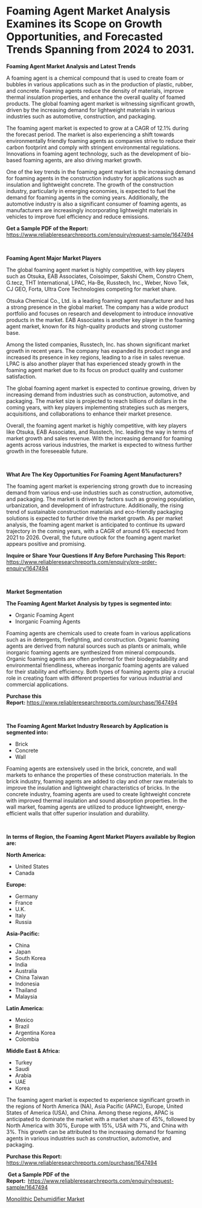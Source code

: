 <p><h1>Foaming Agent Market Analysis Examines its Scope on Growth Opportunities, and Forecasted Trends Spanning from 2024 to 2031.</h1></p><p><strong>Foaming Agent Market Analysis and Latest Trends</strong></p>
<p><p>A foaming agent is a chemical compound that is used to create foam or bubbles in various applications such as in the production of plastic, rubber, and concrete. Foaming agents reduce the density of materials, improve thermal insulation properties, and enhance the overall quality of foamed products. The global foaming agent market is witnessing significant growth, driven by the increasing demand for lightweight materials in various industries such as automotive, construction, and packaging.</p><p>The foaming agent market is expected to grow at a CAGR of 12.1% during the forecast period. The market is also experiencing a shift towards environmentally friendly foaming agents as companies strive to reduce their carbon footprint and comply with stringent environmental regulations. Innovations in foaming agent technology, such as the development of bio-based foaming agents, are also driving market growth.</p><p>One of the key trends in the foaming agent market is the increasing demand for foaming agents in the construction industry for applications such as insulation and lightweight concrete. The growth of the construction industry, particularly in emerging economies, is expected to fuel the demand for foaming agents in the coming years. Additionally, the automotive industry is also a significant consumer of foaming agents, as manufacturers are increasingly incorporating lightweight materials in vehicles to improve fuel efficiency and reduce emissions.</p></p>
<p><strong>Get a Sample PDF of the Report:&nbsp;</strong> <a href="https://www.reliableresearchreports.com/enquiry/request-sample/1647494">https://www.reliableresearchreports.com/enquiry/request-sample/1647494</a></p>
<p>&nbsp;</p>
<p><strong>Foaming Agent Major Market Players</strong></p>
<p><p>The global foaming agent market is highly competitive, with key players such as Otsuka, EAB Associates, Coisoimper, Sakshi Chem, Constro Chem, G.tecz, THT International, LPAC, Ha-Be, Russtech, Inc., Weber, Novo Tek, CJ GEO, Forta, Ultra Core Technologies competing for market share. </p><p>Otsuka Chemical Co., Ltd. is a leading foaming agent manufacturer and has a strong presence in the global market. The company has a wide product portfolio and focuses on research and development to introduce innovative products in the market. EAB Associates is another key player in the foaming agent market, known for its high-quality products and strong customer base.</p><p>Among the listed companies, Russtech, Inc. has shown significant market growth in recent years. The company has expanded its product range and increased its presence in key regions, leading to a rise in sales revenue. LPAC is also another player that has experienced steady growth in the foaming agent market due to its focus on product quality and customer satisfaction.</p><p>The global foaming agent market is expected to continue growing, driven by increasing demand from industries such as construction, automotive, and packaging. The market size is projected to reach billions of dollars in the coming years, with key players implementing strategies such as mergers, acquisitions, and collaborations to enhance their market presence.</p><p>Overall, the foaming agent market is highly competitive, with key players like Otsuka, EAB Associates, and Russtech, Inc. leading the way in terms of market growth and sales revenue. With the increasing demand for foaming agents across various industries, the market is expected to witness further growth in the foreseeable future.</p></p>
<p>&nbsp;</p>
<p><strong>What Are The Key Opportunities For Foaming Agent Manufacturers?</strong></p>
<p><p>The foaming agent market is experiencing strong growth due to increasing demand from various end-use industries such as construction, automotive, and packaging. The market is driven by factors such as growing population, urbanization, and development of infrastructure. Additionally, the rising trend of sustainable construction materials and eco-friendly packaging solutions is expected to further drive the market growth. As per market analysis, the foaming agent market is anticipated to continue its upward trajectory in the coming years, with a CAGR of around 6% expected from 2021 to 2026. Overall, the future outlook for the foaming agent market appears positive and promising.</p></p>
<p><strong>Inquire or Share Your Questions If Any Before Purchasing This Report:</strong> <a href="https://www.reliableresearchreports.com/enquiry/pre-order-enquiry/1647494">https://www.reliableresearchreports.com/enquiry/pre-order-enquiry/1647494</a></p>
<p>&nbsp;</p>
<p><strong>Market Segmentation</strong></p>
<p><strong>The Foaming Agent Market Analysis by types is segmented into:</strong></p>
<p><ul><li>Organic Foaming Agent</li><li>Inorganic Foaming Agents</li></ul></p>
<p><p>Foaming agents are chemicals used to create foam in various applications such as in detergents, firefighting, and construction. Organic foaming agents are derived from natural sources such as plants or animals, while inorganic foaming agents are synthesized from mineral compounds. Organic foaming agents are often preferred for their biodegradability and environmental friendliness, whereas inorganic foaming agents are valued for their stability and efficiency. Both types of foaming agents play a crucial role in creating foam with different properties for various industrial and commercial applications.</p></p>
<p><strong>Purchase this Report:&nbsp;</strong><a href="https://www.reliableresearchreports.com/purchase/1647494">https://www.reliableresearchreports.com/purchase/1647494</a></p>
<p>&nbsp;</p>
<p><strong>The Foaming Agent Market Industry Research by Application is segmented into:</strong></p>
<p><ul><li>Brick</li><li>Concrete</li><li>Wall</li></ul></p>
<p><p>Foaming agents are extensively used in the brick, concrete, and wall markets to enhance the properties of these construction materials. In the brick industry, foaming agents are added to clay and other raw materials to improve the insulation and lightweight characteristics of bricks. In the concrete industry, foaming agents are used to create lightweight concrete with improved thermal insulation and sound absorption properties. In the wall market, foaming agents are utilized to produce lightweight, energy-efficient walls that offer superior insulation and durability.</p></p>
<p>&nbsp;</p>
<p><strong>In terms of Region, the Foaming Agent Market Players available by Region are:</strong></p>
<p>
    <p> <strong> North America: </strong>
        <ul>
            <li>United States</li>
            <li>Canada</li>
        </ul>
        </p> 
    <p> <strong> Europe: </strong>
        <ul>
            <li>Germany</li>
            <li>France</li>
            <li>U.K.</li>
            <li>Italy</li>
            <li>Russia</li>
        </ul>
        </p> 
    <p> <strong> Asia-Pacific: </strong>
        <ul>
            <li>China</li>
            <li>Japan</li>
            <li>South Korea</li>
            <li>India</li>
            <li>Australia</li>
            <li>China Taiwan</li>
            <li>Indonesia</li>
            <li>Thailand</li>
            <li>Malaysia</li>
        </ul>
        </p> 
    <p> <strong> Latin America: </strong>
        <ul>
            <li>Mexico</li>
            <li>Brazil</li>
            <li>Argentina Korea</li>
            <li>Colombia</li>
        </ul>
        </p> 
    <p> <strong> Middle East & Africa: </strong>
        <ul>
            <li>Turkey</li>
            <li>Saudi</li>
            <li>Arabia</li>
            <li>UAE</li>
            <li>Korea</li>
        </ul>
    </p>
    </p>
<p><p>The foaming agent market is expected to experience significant growth in the regions of North America (NA), Asia Pacific (APAC), Europe, United States of America (USA), and China. Among these regions, APAC is anticipated to dominate the market with a market share of 45%, followed by North America with 30%, Europe with 15%, USA with 7%, and China with 3%. This growth can be attributed to the increasing demand for foaming agents in various industries such as construction, automotive, and packaging.</p></p>
<p><strong>Purchase this Report: </strong><a href="https://www.reliableresearchreports.com/purchase/1647494">https://www.reliableresearchreports.com/purchase/1647494</a></p>
<p>&nbsp;<strong>Get a Sample PDF of the Report:&nbsp;&nbsp;</strong><a href="https://www.reliableresearchreports.com/enquiry/request-sample/1647494">https://www.reliableresearchreports.com/enquiry/request-sample/1647494</a></p>
<p><strong></strong></p>
<p><p><a href="https://noble-drawer-34c.notion.site/Monolithic-Dehumidifier-Market-Size-Focuses-on-Market-Dynamics-In-Depth-Analysis-and-Future-Project-b5b8fb4d8cdf46e19270fe6cfccac48f">Monolithic Dehumidifier Market</a></p></p>